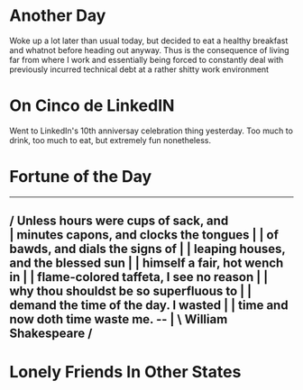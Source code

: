 Another Day
=
Woke up a lot later than usual today, but decided to eat a healthy breakfast
and whatnot before heading out anyway. Thus is the consequence of living far
from where I work and essentially being forced to constantly deal with
previously incurred technical debt at a rather shitty work environment

On Cinco de LinkedIN
=
Went to LinkedIn's 10th anniversay celebration thing yesterday. Too much to
drink, too much to eat, but extremely fun nonetheless.

Fortune of the Day
=
 ________________________________________
/ Unless hours were cups of sack, and    \
| minutes capons, and clocks the tongues |
| of bawds, and dials the signs of       |
| leaping houses, and the blessed sun    |
| himself a fair, hot wench in           |
| flame-colored taffeta, I see no reason |
| why thou shouldst be so superfluous to |
| demand the time of the day. I wasted   |
| time and now doth time waste me. --    |
\ William Shakespeare                    /
 ----------------------------------------

Lonely Friends In Other States
=
